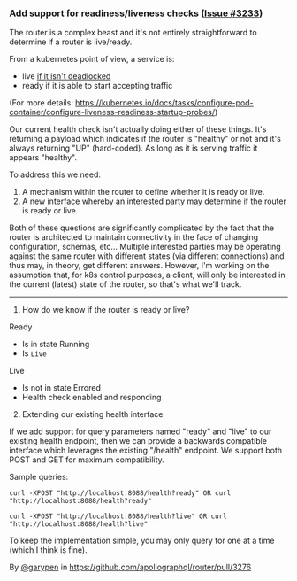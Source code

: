 ### Add support for readiness/liveness checks ([Issue #3233](https://github.com/apollographql/router/issues/3233))

The router is a complex beast and it's not entirely straightforward to determine if a router is live/ready.

From a kubernetes point of view, a service is:

 - live [if it isn't deadlocked](https://www.linkedin.com/posts/llarsson_betterdevopsonkubernetes-devops-devsecops-activity-7018587202121076736-LRxE)
 - ready if it is able to start accepting traffic

(For more details: https://kubernetes.io/docs/tasks/configure-pod-container/configure-liveness-readiness-startup-probes/)

Our current health check isn't actually doing either of these things. It's returning a payload which indicates if the router is "healthy" or not and it's always returning "UP" (hard-coded). As long as it is serving traffic it appears "healthy".

To address this we need:

1. A mechanism within the router to define whether it is ready or live.
2. A new interface whereby an interested party may determine if the router is ready or live.

Both of these questions are significantly complicated by the fact that the router is architected to maintain connectivity in the face of changing configuration, schemas, etc... Multiple interested parties may be operating against the same router with different states (via different connections) and thus may, in theory, get different answers. However, I'm working on the assumption that, for k8s control purposes, a client, will only be interested in the current (latest) state of the router, so that's what we'll track.

---

1. How do we know if the router is ready or live?

Ready

 - Is in state Running
 - Is `Live`

Live
 - Is not in state Errored
 - Health check enabled and responding

2. Extending our existing health interface

If we add support for query parameters named "ready" and "live" to our existing health endpoint, then we can provide a backwards compatible interface which leverages the existing "/health" endpoint. We support both POST and GET for maximum compatibility.

Sample queries:

```
curl -XPOST "http://localhost:8088/health?ready" OR curl  "http://localhost:8088/health?ready"

curl -XPOST "http://localhost:8088/health?live" OR curl "http://localhost:8088/health?live"
```

To keep the implementation simple, you may only query for one at a time (which I think is fine).

By [@garypen](https://github.com/garypen) in https://github.com/apollographql/router/pull/3276
